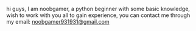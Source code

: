 hi guys, I am noobgamer, a python beginner with some basic knowledge, 
wish to work with you all to gain experience, you can contact me through 
my email: noobgamer931931@gmail.com
